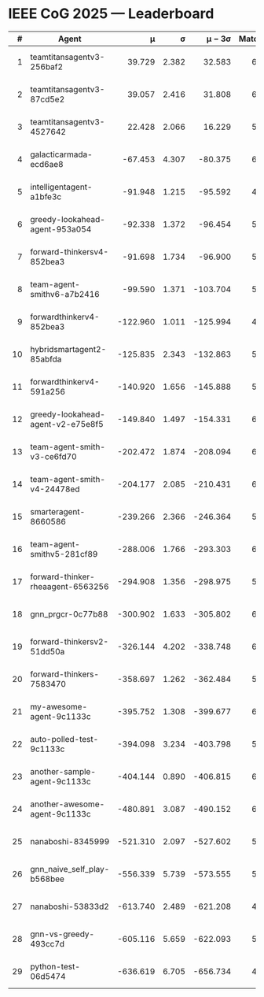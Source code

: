 # IEEE CoG 2025 — Leaderboard

| # | Agent | μ | σ | μ − 3σ | Matches | Updated |
|---:|---|---:|---:|---:|---:|---|
| 1 | teamtitansagentv3-256baf2 | 39.729 | 2.382 | 32.583 | 6228 | 2025-08-19 11:34 |
| 2 | teamtitansagentv3-87cd5e2 | 39.057 | 2.416 | 31.808 | 6192 | 2025-08-19 11:34 |
| 3 | teamtitansagentv3-4527642 | 22.428 | 2.066 | 16.229 | 5956 | 2025-08-19 11:34 |
| 4 | galacticarmada-ecd6ae8 | -67.453 | 4.307 | -80.375 | 6200 | 2025-08-19 11:34 |
| 5 | intelligentagent-a1bfe3c | -91.948 | 1.215 | -95.592 | 4966 | 2025-08-19 11:34 |
| 6 | greedy-lookahead-agent-953a054 | -92.338 | 1.372 | -96.454 | 5836 | 2025-08-19 11:34 |
| 7 | forward-thinkersv4-852bea3 | -91.698 | 1.734 | -96.900 | 5319 | 2025-08-19 11:34 |
| 8 | team-agent-smithv6-a7b2416 | -99.590 | 1.371 | -103.704 | 5920 | 2025-08-19 11:34 |
| 9 | forwardthinkerv4-852bea3 | -122.960 | 1.011 | -125.994 | 4956 | 2025-08-19 11:34 |
| 10 | hybridsmartagent2-85abfda | -125.835 | 2.343 | -132.863 | 5800 | 2025-08-19 11:34 |
| 11 | forwardthinkerv4-591a256 | -140.920 | 1.656 | -145.888 | 5475 | 2025-08-19 11:34 |
| 12 | greedy-lookahead-agent-v2-e75e8f5 | -149.840 | 1.497 | -154.331 | 6156 | 2025-08-19 11:34 |
| 13 | team-agent-smith-v3-ce6fd70 | -202.472 | 1.874 | -208.094 | 6722 | 2025-08-19 11:34 |
| 14 | team-agent-smith-v4-24478ed | -204.177 | 2.085 | -210.431 | 6482 | 2025-08-19 11:34 |
| 15 | smarteragent-8660586 | -239.266 | 2.366 | -246.364 | 5230 | 2025-08-19 11:34 |
| 16 | team-agent-smithv5-281cf89 | -288.006 | 1.766 | -293.303 | 6220 | 2025-08-19 11:34 |
| 17 | forward-thinker-rheaagent-6563256 | -294.908 | 1.356 | -298.975 | 5722 | 2025-08-19 11:34 |
| 18 | gnn_prgcr-0c77b88 | -300.902 | 1.633 | -305.802 | 6010 | 2025-08-19 11:34 |
| 19 | forward-thinkersv2-51dd50a | -326.144 | 4.202 | -338.748 | 6242 | 2025-08-19 11:34 |
| 20 | forward-thinkers-7583470 | -358.697 | 1.262 | -362.484 | 5540 | 2025-08-19 11:34 |
| 21 | my-awesome-agent-9c1133c | -395.752 | 1.308 | -399.677 | 6520 | 2025-08-19 11:34 |
| 22 | auto-polled-test-9c1133c | -394.098 | 3.234 | -403.798 | 5640 | 2025-08-19 11:34 |
| 23 | another-sample-agent-9c1133c | -404.144 | 0.890 | -406.815 | 6120 | 2025-08-19 11:34 |
| 24 | another-awesome-agent-9c1133c | -480.891 | 3.087 | -490.152 | 6660 | 2025-08-19 11:34 |
| 25 | nanaboshi-8345999 | -521.310 | 2.097 | -527.602 | 5240 | 2025-08-19 11:34 |
| 26 | gnn_naive_self_play-b568bee | -556.339 | 5.739 | -573.555 | 5120 | 2025-08-19 11:34 |
| 27 | nanaboshi-53833d2 | -613.740 | 2.489 | -621.208 | 4580 | 2025-08-19 11:34 |
| 28 | gnn-vs-greedy-493cc7d | -605.116 | 5.659 | -622.093 | 5160 | 2025-08-19 11:34 |
| 29 | python-test-06d5474 | -636.619 | 6.705 | -656.734 | 4950 | 2025-08-19 11:34 |
